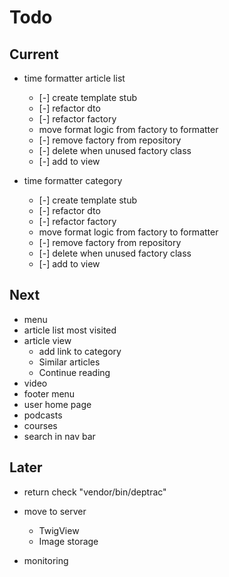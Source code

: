 # Todo

## Current

- time formatter article list
  - [-] create template stub
  - [-] refactor dto
  - [-] refactor factory
  - move format logic from factory to formatter
  - [-] remove factory from repository
  - [-] delete when unused factory class
  - [-] add to view

- time formatter category
  - [-] create template stub
  - [-] refactor dto
  - [-] refactor factory
  - move format logic from factory to formatter
  - [-] remove factory from repository
  - [-] delete when unused factory class
  - [-] add to view  

## Next

- menu
- article list most visited
- article view
  - add link to category
  - Similar articles
  - Continue reading
- video
- footer menu
- user home page
- podcasts
- courses
- search in nav bar

## Later

- return check "vendor/bin/deptrac"

- move to server
  - TwigView
  - Image storage

- monitoring

